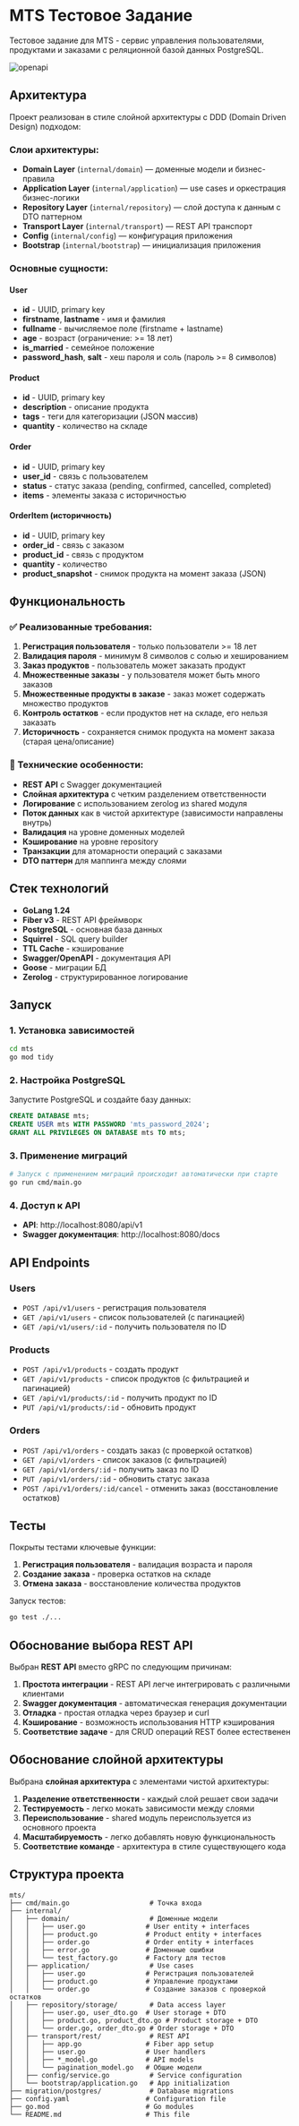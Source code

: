 # MTS Тестовое Задание

Тестовое задание для MTS - сервис управления пользователями, продуктами и заказами с реляционной базой данных PostgreSQL.

![openapi](./docs/img.png)


## Архитектура

Проект реализован в стиле слойной архитектуры с DDD (Domain Driven Design) подходом:

### Слои архитектуры:

- **Domain Layer** (`internal/domain`) — доменные модели и бизнес-правила
- **Application Layer** (`internal/application`) — use cases и оркестрация бизнес-логики  
- **Repository Layer** (`internal/repository`) — слой доступа к данным с DTO паттерном
- **Transport Layer** (`internal/transport`) — REST API транспорт
- **Config** (`internal/config`) — конфигурация приложения
- **Bootstrap** (`internal/bootstrap`) — инициализация приложения

### Основные сущности:

#### User
- **id** - UUID, primary key
- **firstname**, **lastname** - имя и фамилия
- **fullname** - вычисляемое поле (firstname + lastname)
- **age** - возраст (ограничение: >= 18 лет)
- **is_married** - семейное положение
- **password_hash**, **salt** - хеш пароля и соль (пароль >= 8 символов)

#### Product  
- **id** - UUID, primary key
- **description** - описание продукта
- **tags** - теги для категоризации (JSON массив)
- **quantity** - количество на складе

#### Order
- **id** - UUID, primary key
- **user_id** - связь с пользователем
- **status** - статус заказа (pending, confirmed, cancelled, completed)
- **items** - элементы заказа с историчностью

#### OrderItem (историчность)
- **id** - UUID, primary key
- **order_id** - связь с заказом
- **product_id** - связь с продуктом
- **quantity** - количество
- **product_snapshot** - снимок продукта на момент заказа (JSON)

## Функциональность

### ✅ Реализованные требования:

1. **Регистрация пользователя** - только пользователи >= 18 лет
2. **Валидация пароля** - минимум 8 символов с солью и хешированием
3. **Заказ продуктов** - пользователь может заказать продукт
4. **Множественные заказы** - у пользователя может быть много заказов
5. **Множественные продукты в заказе** - заказ может содержать множество продуктов
6. **Контроль остатков** - если продуктов нет на складе, его нельзя заказать
7. **Историчность** - сохраняется снимок продукта на момент заказа (старая цена/описание)

### 🔧 Технические особенности:

- **REST API** с Swagger документацией
- **Слойная архитектура** с четким разделением ответственности
- **Логирование** с использованием zerolog из shared модуля
- **Поток данных** как в чистой архитектуре (зависимости направлены внутрь)
- **Валидация** на уровне доменных моделей
- **Кэширование** на уровне repository
- **Транзакции** для атомарности операций с заказами
- **DTO паттерн** для маппинга между слоями

## Стек технологий

- **GoLang 1.24**
- **Fiber v3** - REST API фреймворк
- **PostgreSQL** - основная база данных
- **Squirrel** - SQL query builder
- **TTL Cache** - кэширование
- **Swagger/OpenAPI** - документация API
- **Goose** - миграции БД
- **Zerolog** - структурированное логирование

## Запуск

### 1. Установка зависимостей
```bash
cd mts
go mod tidy
```

### 2. Настройка PostgreSQL
Запустите PostgreSQL и создайте базу данных:
```sql
CREATE DATABASE mts;
CREATE USER mts WITH PASSWORD 'mts_password_2024';
GRANT ALL PRIVILEGES ON DATABASE mts TO mts;
```

### 3. Применение миграций
```bash
# Запуск с применением миграций происходит автоматически при старте
go run cmd/main.go
```

### 4. Доступ к API
- **API**: http://localhost:8080/api/v1
- **Swagger документация**: http://localhost:8080/docs

## API Endpoints

### Users
- `POST /api/v1/users` - регистрация пользователя
- `GET /api/v1/users` - список пользователей (с пагинацией)
- `GET /api/v1/users/:id` - получить пользователя по ID

### Products
- `POST /api/v1/products` - создать продукт
- `GET /api/v1/products` - список продуктов (с фильтрацией и пагинацией)
- `GET /api/v1/products/:id` - получить продукт по ID
- `PUT /api/v1/products/:id` - обновить продукт

### Orders  
- `POST /api/v1/orders` - создать заказ (с проверкой остатков)
- `GET /api/v1/orders` - список заказов (с фильтрацией)
- `GET /api/v1/orders/:id` - получить заказ по ID
- `PUT /api/v1/orders/:id` - обновить статус заказа
- `POST /api/v1/orders/:id/cancel` - отменить заказ (восстановление остатков)

## Тесты

Покрыты тестами ключевые функции:

1. **Регистрация пользователя** - валидация возраста и пароля
2. **Создание заказа** - проверка остатков на складе
3. **Отмена заказа** - восстановление количества продуктов

Запуск тестов:
```bash
go test ./...
```

## Обоснование выбора REST API

Выбран **REST API** вместо gRPC по следующим причинам:

1. **Простота интеграции** - REST API легче интегрировать с различными клиентами
2. **Swagger документация** - автоматическая генерация документации  
3. **Отладка** - простая отладка через браузер и curl
4. **Кэширование** - возможность использования HTTP кэширования
5. **Соответствие задаче** - для CRUD операций REST более естественен

## Обоснование слойной архитектуры

Выбрана **слойная архитектура** с элементами чистой архитектуры:

1. **Разделение ответственности** - каждый слой решает свои задачи
2. **Тестируемость** - легко мокать зависимости между слоями
3. **Переиспользование** - shared модуль переиспользуется из основного проекта
4. **Масштабируемость** - легко добавлять новую функциональность
5. **Соответствие команде** - архитектура в стиле существующего кода

## Структура проекта

```
mts/
├── cmd/main.go                    # Точка входа
├── internal/
│   ├── domain/                    # Доменные модели
│   │   ├── user.go               # User entity + interfaces
│   │   ├── product.go            # Product entity + interfaces  
│   │   ├── order.go              # Order entity + interfaces
│   │   ├── error.go              # Доменные ошибки
│   │   └── test_factory.go       # Factory для тестов
│   ├── application/               # Use cases
│   │   ├── user.go               # Регистрация пользователей
│   │   ├── product.go            # Управление продуктами
│   │   └── order.go              # Создание заказов с проверкой остатков
│   ├── repository/storage/        # Data access layer
│   │   ├── user.go, user_dto.go  # User storage + DTO
│   │   ├── product.go, product_dto.go # Product storage + DTO
│   │   └── order.go, order_dto.go # Order storage + DTO
│   ├── transport/rest/            # REST API
│   │   ├── app.go                # Fiber app setup
│   │   ├── user.go               # User handlers
│   │   ├── *_model.go            # API models
│   │   └── pagination_model.go   # Общие модели
│   ├── config/service.go          # Service configuration
│   └── bootstrap/application.go   # App initialization
├── migration/postgres/            # Database migrations
├── config.yaml                   # Configuration file
├── go.mod                        # Go modules
└── README.md                     # This file
``` 
